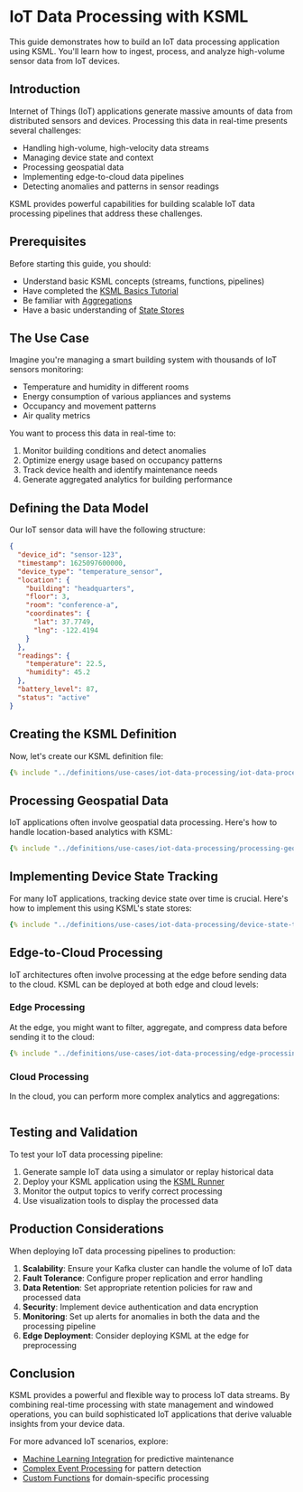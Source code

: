 # IoT Data Processing with KSML

This guide demonstrates how to build an IoT data processing application using KSML. You'll learn how to ingest, process, and analyze high-volume sensor data from IoT devices.

## Introduction

Internet of Things (IoT) applications generate massive amounts of data from distributed sensors and devices. Processing this data in real-time presents several challenges:

- Handling high-volume, high-velocity data streams
- Managing device state and context
- Processing geospatial data
- Implementing edge-to-cloud data pipelines
- Detecting anomalies and patterns in sensor readings

KSML provides powerful capabilities for building scalable IoT data processing pipelines that address these challenges.

## Prerequisites

Before starting this guide, you should:

- Understand basic KSML concepts (streams, functions, pipelines)
- Have completed the [KSML Basics Tutorial](../getting-started/basics-tutorial.md)
- Be familiar with [Aggregations](../tutorials/intermediate/aggregations.md)
- Have a basic understanding of [State Stores](../tutorials/intermediate/state-stores.md)

## The Use Case

Imagine you're managing a smart building system with thousands of IoT sensors monitoring:

- Temperature and humidity in different rooms
- Energy consumption of various appliances and systems
- Occupancy and movement patterns
- Air quality metrics

You want to process this data in real-time to:

1. Monitor building conditions and detect anomalies
2. Optimize energy usage based on occupancy patterns
3. Track device health and identify maintenance needs
4. Generate aggregated analytics for building performance

## Defining the Data Model

Our IoT sensor data will have the following structure:

```json
{
  "device_id": "sensor-123",
  "timestamp": 1625097600000,
  "device_type": "temperature_sensor",
  "location": {
    "building": "headquarters",
    "floor": 3,
    "room": "conference-a",
    "coordinates": {
      "lat": 37.7749,
      "lng": -122.4194
    }
  },
  "readings": {
    "temperature": 22.5,
    "humidity": 45.2
  },
  "battery_level": 87,
  "status": "active"
}
```

## Creating the KSML Definition

Now, let's create our KSML definition file:

```yaml
{% include "../definitions/use-cases/iot-data-processing/iot-data-processing.yaml" %}
```

## Processing Geospatial Data

IoT applications often involve geospatial data processing. Here's how to handle location-based analytics with KSML:

```yaml
{% include "../definitions/use-cases/iot-data-processing/processing-geospatial-data.yaml" %}
```

## Implementing Device State Tracking

For many IoT applications, tracking device state over time is crucial. Here's how to implement this using KSML's state stores:

```yaml
{% include "../definitions/use-cases/iot-data-processing/device-state-tracking.yaml" %}
```

## Edge-to-Cloud Processing

IoT architectures often involve processing at the edge before sending data to the cloud. KSML can be deployed at both edge and cloud levels:

### Edge Processing

At the edge, you might want to filter, aggregate, and compress data before sending it to the cloud:

```yaml
{% include "../definitions/use-cases/iot-data-processing/edge-processing.yaml" %}
```

### Cloud Processing

In the cloud, you can perform more complex analytics and aggregations:

```yaml
```

## Testing and Validation

To test your IoT data processing pipeline:

1. Generate sample IoT data using a simulator or replay historical data
2. Deploy your KSML application using the [KSML Runner](../reference/runner-reference.md)
3. Monitor the output topics to verify correct processing
4. Use visualization tools to display the processed data

## Production Considerations

When deploying IoT data processing pipelines to production:

1. **Scalability**: Ensure your Kafka cluster can handle the volume of IoT data
2. **Fault Tolerance**: Configure proper replication and error handling
3. **Data Retention**: Set appropriate retention policies for raw and processed data
4. **Security**: Implement device authentication and data encryption
5. **Monitoring**: Set up alerts for anomalies in both the data and the processing pipeline
6. **Edge Deployment**: Consider deploying KSML at the edge for preprocessing

## Conclusion

KSML provides a powerful and flexible way to process IoT data streams. By combining real-time processing with state management and windowed operations, you can build sophisticated IoT applications that derive valuable insights from your device data.

For more advanced IoT scenarios, explore:

- [Machine Learning Integration](../tutorials/advanced/ml-integration.md) for predictive maintenance
- [Complex Event Processing](../tutorials/advanced/complex-event-processing.md) for pattern detection
- [Custom Functions](../tutorials/advanced/custom-functions.md) for domain-specific processing